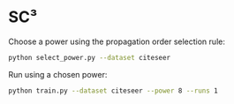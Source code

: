 # SC³

Choose a power using the propagation order selection rule:
```bash
python select_power.py --dataset citeseer
```
Run using a chosen power:
```bash
python train.py --dataset citeseer --power 8 --runs 1
```
